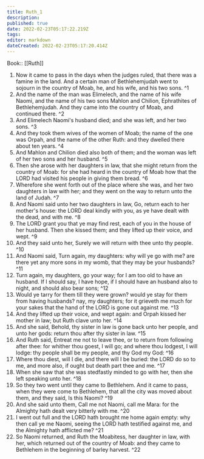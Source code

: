 ```yaml
---
title: Ruth_1
description: 
published: true
date: 2022-02-23T05:17:22.219Z
tags: 
editor: markdown
dateCreated: 2022-02-23T05:17:20.414Z
---
```


 Book:: [[Ruth]]
 1. Now it came to pass in the days when the judges ruled, that there was a famine in the land. And a certain man of Bethlehemjudah went to sojourn in the country of Moab, he, and his wife, and his two sons. ^1
 2. And the name of the man was Elimelech, and the name of his wife Naomi, and the name of his two sons Mahlon and Chilion, Ephrathites of Bethlehemjudah. And they came into the country of Moab, and continued there. ^2
 3. And Elimelech Naomi's husband died; and she was left, and her two sons. ^3
 4. And they took them wives of the women of Moab; the name of the one was Orpah, and the name of the other Ruth: and they dwelled there about ten years. ^4
 5. And Mahlon and Chilion died also both of them; and the woman was left of her two sons and her husband. ^5
 6. Then she arose with her daughters in law, that she might return from the country of Moab: for she had heard in the country of Moab how that the LORD had visited his people in giving them bread. ^6
 7. Wherefore she went forth out of the place where she was, and her two daughters in law with her; and they went on the way to return unto the land of Judah. ^7
 8. And Naomi said unto her two daughters in law, Go, return each to her mother's house: the LORD deal kindly with you, as ye have dealt with the dead, and with me. ^8
 9. The LORD grant you that ye may find rest, each of you in the house of her husband. Then she kissed them; and they lifted up their voice, and wept. ^9
 10. And they said unto her, Surely we will return with thee unto thy people. ^10
 11. And Naomi said, Turn again, my daughters: why will ye go with me? are there yet any more sons in my womb, that they may be your husbands? ^11
 12. Turn again, my daughters, go your way; for I am too old to have an husband. If I should say, I have hope, if I should have an husband also to night, and should also bear sons; ^12
 13. Would ye tarry for them till they were grown? would ye stay for them from having husbands? nay, my daughters; for it grieveth me much for your sakes that the hand of the LORD is gone out against me. ^13
 14. And they lifted up their voice, and wept again: and Orpah kissed her mother in law; but Ruth clave unto her. ^14
 15. And she said, Behold, thy sister in law is gone back unto her people, and unto her gods: return thou after thy sister in law. ^15
 16. And Ruth said, Entreat me not to leave thee, or to return from following after thee: for whither thou goest, I will go; and where thou lodgest, I will lodge: thy people shall be my people, and thy God my God: ^16
 17. Where thou diest, will I die, and there will I be buried: the LORD do so to me, and more also, if ought but death part thee and me. ^17
 18. When she saw that she was stedfastly minded to go with her, then she left speaking unto her. ^18
 19. So they two went until they came to Bethlehem. And it came to pass, when they were come to Bethlehem, that all the city was moved about them, and they said, Is this Naomi? ^19
 20. And she said unto them, Call me not Naomi, call me Mara: for the Almighty hath dealt very bitterly with me. ^20
 21. I went out full and the LORD hath brought me home again empty: why then call ye me Naomi, seeing the LORD hath testified against me, and the Almighty hath afflicted me? ^21
 22. So Naomi returned, and Ruth the Moabitess, her daughter in law, with her, which returned out of the country of Moab: and they came to Bethlehem in the beginning of barley harvest. ^22
